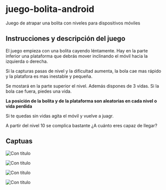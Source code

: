 # juego-bolita-android
Juego de atrapar una bolita con niveles para dispositivos móviles 

## Instrucciones y descripción del juego
El juego empieza con una bolita cayendo léntamente. Hay en la parte inferior una plataforma que debrás mover
inclinando el móvil hacia la izquierda o derecha. 

Si la capturas pasas de nivel y la dificultad aumenta, la bola cae mas rápido y la platafora es mas inestable y pequeña.

Se mostará en la parte superior el nivel. Además dispones de 3 vidas. Si la bola cae fuera, piedes una vida. 

**La posición de la bolita y de la plataforma son aleatorias en cada nivel o vida perdida**

Si te quedas sin vidas agita el móvil y vuelve a juagr. 

A partir del nivel 10 se complica bastante ¿A cuánto eres capaz de llegar?

## Captuas

![Con titulo](https://github.com/MoisesRodriguezN/juego-bolita-android/raw/master/Juego%20bolita/public_html/capturas/cap1.png "Juego empezando")

![Con titulo](https://github.com/MoisesRodriguezN/juego-bolita-android/raw/master/Juego%20bolita/public_html/capturas/cap2.png "Nivel 2 con una vida menos")

![Con titulo](https://github.com/MoisesRodriguezN/juego-bolita-android/raw/master/Juego%20bolita/public_html/capturas/cap3.png "Juego perdido nivel 11")

![Con titulo](https://github.com/MoisesRodriguezN/juego-bolita-android/raw/master/Juego%20bolita/public_html/capturas/cap4.png "Juego perdido nivel 6")
